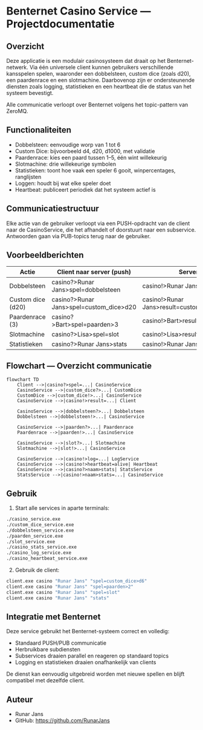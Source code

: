 # Benternet Casino Service — Projectdocumentatie

## Overzicht

Deze applicatie is een modulair casinosysteem dat draait op het Benternet-netwerk. Via één universele client kunnen gebruikers verschillende kansspelen spelen, waaronder een dobbelsteen, custom dice (zoals d20), een paardenrace en een slotmachine. Daarbovenop zijn er ondersteunende diensten zoals logging, statistieken en een heartbeat die de status van het systeem bevestigt.

Alle communicatie verloopt over Benternet volgens het topic-pattern van ZeroMQ.

## Functionaliteiten

- Dobbelsteen: eenvoudige worp van 1 tot 6
- Custom Dice: bijvoorbeeld d4, d20, d1000, met validatie
- Paardenrace: kies een paard tussen 1–5, één wint willekeurig
- Slotmachine: drie willekeurige symbolen
- Statistieken: toont hoe vaak een speler 6 gooit, winpercentages, ranglijsten
- Loggen: houdt bij wat elke speler doet
- Heartbeat: publiceert periodiek dat het systeem actief is

## Communicatiestructuur

Elke actie van de gebruiker verloopt via een PUSH-opdracht van de client naar de CasinoService, die het afhandelt of doorstuurt naar een subservice. Antwoorden gaan via PUB-topics terug naar de gebruiker.

## Voorbeeldberichten

| Actie              | Client naar server (push)                         | Server naar client (pub)                         |
|--------------------|--------------------------------------------------|--------------------------------------------------|
| Dobbelsteen        | casino?>Runar Jans>spel=dobbelsteen              | casino!>Runar Jans>result=dobbelsteen=5          |
| Custom dice (d20)  | casino?>Runar Jans>spel=custom_dice>d20          | casino!>Runar Jans>result=custom_dice>d20=17     |
| Paardenrace (3)    | casino?>Bart>spel=paarden>3                      | casino!>Bart>result=paarden>winner=2>you=lost    |
| Slotmachine        | casino?>Lisa>spel=slot                           | casino!>Lisa>result=slot=🍋🍒🍋                    |
| Statistieken       | casino?>Runar Jans>stats                         | casino!>Runar Jans>stats=6x(30%) rank=1          |

## Flowchart — Overzicht communicatie

```mermaid
flowchart TD
    Client -->|casino?>spel=...| CasinoService
    CasinoService -->|custom_dice?>...| CustomDice
    CustomDice -->|custom_dice!>...| CasinoService
    CasinoService -->|casino!>result=...| Client

    CasinoService -->|dobbelsteen?>...| Dobbelsteen
    Dobbelsteen -->|dobbelsteen!>...| CasinoService

    CasinoService -->|paarden?>...| Paardenrace
    Paardenrace -->|paarden!>...| CasinoService

    CasinoService -->|slot?>...| Slotmachine
    Slotmachine -->|slot!>...| CasinoService

    CasinoService -->|casino!>log=...| LogService
    CasinoService -->|casino!>heartbeat=alive| Heartbeat
    CasinoService -->|casino?>naam>stats| StatsService
    StatsService -->|casino!>naam>stats=...| CasinoService
```

## Gebruik

1. Start alle services in aparte terminals:

```bash
./casino_service.exe
./custom_dice_service.exe
./dobbelsteen_service.exe
./paarden_service.exe
./slot_service.exe
./casino_stats_service.exe
./casino_log_service.exe
./casino_heartbeat_service.exe
```

2. Gebruik de client:

```bash
client.exe casino "Runar Jans" "spel=custom_dice>d6"
client.exe casino "Runar Jans" "spel=paarden>2"
client.exe casino "Runar Jans" "spel=slot"
client.exe casino "Runar Jans" "stats"
```

## Integratie met Benternet

Deze service gebruikt het Benternet-systeem correct en volledig:
- Standaard PUSH/PUB communicatie
- Herbruikbare subdiensten
- Subservices draaien parallel en reageren op standaard topics
- Logging en statistieken draaien onafhankelijk van clients

De dienst kan eenvoudig uitgebreid worden met nieuwe spellen en blijft compatibel met dezelfde client.

## Auteur

- Runar Jans
- GitHub: https://github.com/RunarJans